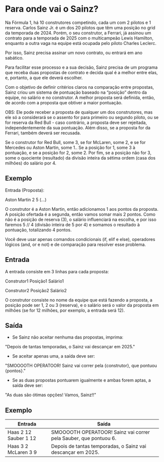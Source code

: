 # Para onde vai o Sainz?

Na Fórmula 1, há 10 construtores competindo, cada um com 2 pilotos e 1 reserva. Carlos Sainz Jr. é um dos 20 pilotos que têm uma posição no grid da temporada de 2024. Porém, o seu construtor, a Ferrari, já assinou um contrato para a temporada de 2025 com o multicampeão Lewis Hamilton, enquanto a outra vaga na equipe está ocupada pelo piloto Charles Leclerc.

Por isso, Sainz precisa assinar um novo contrato, ou entrará em ano sabático.

Para facilitar esse processo e a sua decisão, Sainz precisa de um programa que receba duas propostas de contrato e decida qual é a melhor entre elas, e, portanto, a que ele deverá escolher.

Com o objetivo de definir critérios claros na comparação entre propostas, Sainz criou um sistema de pontuação baseado na “posição” dentro da equipe, no salário e no construtor. A melhor proposta será definida, então, de acordo com a proposta que obtiver a maior pontuação.

OBS: Ele pode receber a proposta de qualquer um dos construtores, mas ele só a considerará se o assento for para primeiro ou segundo piloto, ou se for reserva da Red Bull - caso contrário, a proposta deve ser rejeitada, independentemente da sua pontuação. Além disso, se a proposta for da Ferrari, também deverá ser recusada.

Se o construtor for Red Bull, some 3, se for McLaren, some 2, e se for Mercedes ou Aston Martin, some 1.. Se a posição for 1, some 3 à pontuação, e se a posição for 2, some 2. Por fim, se a posição não for 3, some o quociente (resultado) da divisão inteira da sétima ordem (casa dos milhões) do salário por 4.

## Exemplo

Entrada (Proposta):

Aston Martin
2
5
(...)

O construtor é a Aston Martin, então adicionamos 1 aos pontos da proposta. A posição ofertada é a segunda, então vamos somar mais 2 pontos. Como não é a posição de reserva (3), o salário influenciará na escolha, e por isso faremos 5 // 4 (divisão inteira de 5 por 4) e somamos o resultado à pontuação, totalizando 4 pontos.

Você deve usar apenas comandos condicionais (if, elif e else), operadores lógicos (and, or e not) e de comparação para resolver esse problema.

## Entrada

A entrada consiste em 3 linhas para cada proposta:

Construtor1
Posição1
Salário1

Construtor2
Posição2
Salário2

O construtor consiste no nome da equipe que está fazendo a proposta, a posição pode ser 1, 2 ou 3 (reserva), e o salário será o valor da proposta em milhões (se for 12 milhões, por exemplo, a entrada será 12).

## Saída

- Se Sainz não aceitar nenhuma das propostas, imprima:

"Depois de tantas temporadas, o Sainz vai descançar em 2025."

- Se aceitar apenas uma, a saída deve ser:

"SMOOOOTH OPERATOOR! Sainz vai correr pela {construtor}, que pontuou {pontos}."

- Se as duas propostas pontuarem igualmente e ambas forem aptas, a saída deve ser:

"As duas são ótimas opções! Vamos, Sainz!!"

## Exemplo

| Entrada               | Saída                                                            |
| --------------------- | ---------------------------------------------------------------- |
| Haas 2 12 Sauber 1 12 | SMOOOOTH OPERATOOR! Sainz vai correr pela Sauber, que pontuou 6. |
| Haas 3 2 McLaren 3 9  | Depois de tantas temporadas, o Sainz vai descançar em 2025.      |
